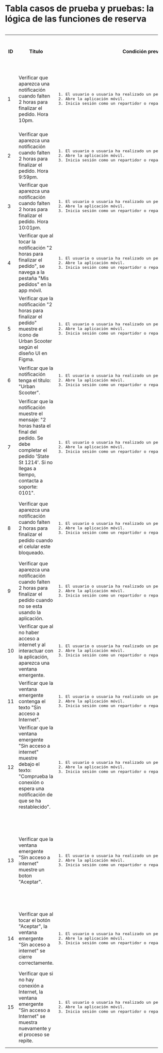 # Tabla casos de prueba y pruebas: la lógica de las funciones de reserva

<div style="overflow-x:auto;">
  <table>

  <tr>
    <th>ID</th>
    <th>Título</th>
    <th>Condición previa</th>
    <th>Pasos</th>
    <th>Descripción de los pasos</th>
    <th>Resultado esperado</th>
    <th>Version</th>
    <th>Estado</th>
    <th>Enlace a los informes de errores</th>
    <th>Comentarios</th>
  </tr>
  <!-- Caso 1 -->
  <tr>
    <td rowspan="2">1</td>
    <td rowspan="2">Verificar que aparezca una notificación cuando falten 2 horas para finalizar el pedido. Hora 10pm.</td>
    <td rowspan="2"><pre>1. El usuario o usuaria ha realizado un pedido.<br>2. Abre la aplicación móvil.<br>3. Inicia sesión como un repartidor o repartidora que no tiene pedidos.</pre></td>
    <td>1</td>
    <td>Aceptar el pedido</td>
    <td rowspan="2">Aparece una ventanas emergente cuando faltan 2 horas para que se termine el tiempo de entrega del pedido.</td>
    <td rowspan="2"><pre>Emulador de Android Studio,<br>Dispositivo movil: Pixel 9,<br>SO: Android 16</pre></td>
    <td rowspan="2">OMITIDO</td>
    <td rowspan="2"></td>
    <td rowspan="21">La prueba para verificar el funcionamiento y diseño de la notificación que debe aparecer dos horas antes de que finalice el pedido fue omitida, ya que no es posible ejecutarla debido a que el servidor está adelantado con respecto a la hora local. Además, no se cuentan con los permisos necesarios para modificar la hora del sistema, ni es posible contactar al área de desarrollo para coordinar una forma de simular el escenario requerido.</td>
  </tr>
  <tr>
    <td>2</td>
    <td>Dar clic en "Si" aceptar el pedido</td>
  </tr>
  <!-- Caso 2 -->
  <tr>
    <td rowspan="2">2</td>
    <td rowspan="2">Verificar que aparezca una notificación cuando falten 2 horas para finalizar el pedido. Hora 9:59pm.</td>
    <td rowspan="2"><pre>1. El usuario o usuaria ha realizado un pedido.<br>2. Abre la aplicación móvil.<br>3. Inicia sesión como un repartidor o repartidora que no tiene pedidos.</pre></td>
    <td>1</td>
    <td>Aceptar el pedido</td>
    <td rowspan="2">La ventana emergente no aparece.</td>
    <td rowspan="2"><pre>Emulador de Android Studio,<br>Dispositivo movil: Pixel 9,<br>SO: Android 16</pre></td>
    <td rowspan="2">OMITIDO</td>
    <td rowspan="2"></td>
  </tr>
  <tr>
    <td>2</td>
    <td>Dar clic en "Si" aceptar el pedido</td>
  </tr>
  <!-- Caso 3 -->
  <tr>
    <td rowspan="2">3</td>
    <td rowspan="2">Verificar que aparezca una notificación cuando falten 2 horas para finalizar el pedido. Hora 10:01pm.</td>
    <td rowspan="2"><pre>1. El usuario o usuaria ha realizado un pedido.<br>2. Abre la aplicación móvil.<br>3. Inicia sesión como un repartidor o repartidora que no tiene pedidos.</pre></td>
    <td>1</td>
    <td>Aceptar el pedido</td>
    <td rowspan="2">La ventana emergente no aparece.</td>
    <td rowspan="2"><pre>Emulador de Android Studio,<br>Dispositivo movil: Pixel 9,<br>SO: Android 16</pre></td>
    <td rowspan="2">OMITIDO</td>
    <td rowspan="2"></td>
  </tr>
  <tr>
    <td>2</td>
    <td>Dar clic en "Si" aceptar el pedido</td>
  </tr>
  <!-- Caso 4 -->
  <tr>
    <td rowspan="2">4</td>
    <td rowspan="2">Verificar que al tocar la notificación  "2 horas para finalizar el pedido", se navega a la pestaña "Mis pedidos" en la app móvil.</td>
    <td rowspan="2"><pre>1. El usuario o usuaria ha realizado un pedido.<br>2. Abre la aplicación móvil.<br>3. Inicia sesión como un repartidor o repartidora que no tiene pedidos.</pre></td>
    <td>1</td>
    <td>Aceptar el pedido</td>
    <td rowspan="2">Al tocar la notificacion se abre la pestaña "Mis pedidos".</td>
    <td rowspan="2"><pre>Emulador de Android Studio,<br>Dispositivo movil: Pixel 9,<br>SO: Android 16</pre></td>
    <td rowspan="2">OMITIDO</td>
    <td rowspan="2"></td>
  </tr>
  <tr>
    <td>2</td>
    <td>Dar clic en "Si" aceptar el pedido</td>
  </tr>
  <!-- Caso 5 -->
  <tr>
    <td rowspan="2">5</td>
    <td rowspan="2">Verificar que la notificación "2 horas para finalizar el pedido" muestre el ícono de Urban Scooter según el diseño UI en Figma.</td>
    <td rowspan="2"><pre>1. El usuario o usuaria ha realizado un pedido.<br>2. Abre la aplicación móvil.<br>3. Inicia sesión como un repartidor o repartidora que no tiene pedidos.</pre></td>
    <td>1</td>
    <td>Aceptar el pedido</td>
    <td rowspan="2">La notificacion muestra el icono segun su diseño en figma.</td>
    <td rowspan="2"><pre>Emulador de Android Studio,<br>Dispositivo movil: Pixel 9,<br>SO: Android 16</pre></td>
    <td rowspan="2">OMITIDO</td>
    <td rowspan="2"></td>
  </tr>
  <tr>
    <td>2</td>
    <td>Dar clic en "Si" aceptar el pedido</td>
  </tr>
  <!-- Caso 6 -->
  <tr>
    <td rowspan="2">6</td>
    <td rowspan="2">Verificar que la notificación tenga el título: "Urban Scooter".</td>
    <td rowspan="2"><pre>1. El usuario o usuaria ha realizado un pedido.<br>2. Abre la aplicación móvil.<br>3. Inicia sesión como un repartidor o repartidora que no tiene pedidos.</pre></td>
    <td>1</td>
    <td>Aceptar el pedido</td>
    <td rowspan="2">La notificacion tiene el titulo "Urban Scooter".</td>
    <td rowspan="2"><pre>Emulador de Android Studio,<br>Dispositivo movil: Pixel 9,<br>SO: Android 16</pre></td>
    <td rowspan="2">OMITIDO</td>
    <td rowspan="2"></td>
  </tr>
  <tr>
    <td>2</td>
    <td>Dar clic en "Si" aceptar el pedido</td>
  </tr>
  <!-- Caso 7 -->
  <tr>
    <td rowspan="2">7</td>
    <td rowspan="2">Verificar que la notificación muestre el mensaje: "2 horas hasta el final del pedido. Se debe completar el pedido 'State St 1214'. Si no llegas a tiempo, contacta a soporte: 0101".</td>
    <td rowspan="2"><pre>1. El usuario o usuaria ha realizado un pedido.<br>2. Abre la aplicación móvil.<br>3. Inicia sesión como un repartidor o repartidora que no tiene pedidos.</pre></td>
    <td>1</td>
    <td>Aceptar el pedido</td>
    <td rowspan="2">La notificaicon contiene el mensaje "2 horas hasta el final del pedido. Se debe completar el pedido 'State St 1214'. Si no llegas a tiempo, contacta a soporte: 0101".</td>
    <td rowspan="2"><pre>Emulador de Android Studio,<br>Dispositivo movil: Pixel 9,<br>SO: Android 16</pre></td>
    <td rowspan="2">OMITIDO</td>
    <td rowspan="2"></td>
  </tr>
  <tr>
    <td>2</td>
    <td>Dar clic en "Si" aceptar el pedido</td>
  </tr>
  <!-- Caso 8 -->
  <tr>
    <td rowspan="3">8</td>
    <td rowspan="3">Verificar que aparezca una notificación cuando falten 2 horas para finalizar el pedido cuando el celular este bloqueado.</td>
    <td rowspan="3"><pre>1. El usuario o usuaria ha realizado un pedido.<br>2. Abre la aplicación móvil.<br>3. Inicia sesión como un repartidor o repartidora que no tiene pedidos.</pre></td>
    <td>1</td>
    <td>Aceptar el pedido</td>
    <td rowspan="3">Aparece una ventanas emergente cuando faltan 2 horas para que se termine el tiempo de entrega del pedido.</td>
    <td rowspan="3"><pre>Emulador de Android Studio,<br>Dispositivo movil: Pixel 9,<br>SO: Android 16</pre></td>
    <td rowspan="3">OMITIDO</td>
    <td rowspan="3"></td>
  </tr>
  <tr>
    <td>2</td>
    <td>Dar clic en "Si" aceptar el pedido</td>
  </tr>
  <tr>
    <td>3</td>
    <td>Cerrar la aplicación</td>
  </tr>
  <!-- Caso 9 -->
  <tr>
    <td rowspan="4">9</td>
    <td rowspan="4">Verificar que aparezca una notificación cuando falten 2 horas para finalizar el pedido cuando no se esta usando la aplicación.</td>
    <td rowspan="4"><pre>1. El usuario o usuaria ha realizado un pedido.<br>2. Abre la aplicación móvil.<br>3. Inicia sesión como un repartidor o repartidora que no tiene pedidos.</pre></td>
    <td>1</td>
    <td>Aceptar el pedido</td>
    <td rowspan="4">Aparece una ventanas emergente cuando faltan 2 horas para que se termine el tiempo de entrega del pedido.</td>
    <td rowspan="4"><pre>Emulador de Android Studio,<br>Dispositivo movil: Pixel 9,<br>SO: Android 16</pre></td>
    <td rowspan="4">OMITIDO</td>
    <td rowspan="4"></td>
  </tr>
  <tr>
    <td>2</td>
    <td>Dar clic en "Si" aceptar el pedido</td>
  </tr>
  <tr>
    <td>3</td>
    <td>Cerrar la aplicación</td>
  </tr>
  <tr>
    <td>4</td>
    <td>Bloquear el celular</td>
  </tr>
  <!-- Caso 10 -->
  <tr>
    <td rowspan="2">10</td>
    <td rowspan="2">Verificar que al no haber acceso a internet y al interactuar con la aplicación, aparezca una ventana emergente.</td>
    <td rowspan="2"><pre>1. El usuario o usuaria ha realizado un pedido.<br>2. Abre la aplicación móvil.<br>3. Inicia sesión como un repartidor o repartidora que no tiene pedidos.</pre></td>
    <td>1</td>
    <td>Desconectar el internet</td>
    <td rowspan="2">Aparece una ventanas emergente cuando no hay acceso a internet.</td>
    <td rowspan="2"><pre>Emulador de Android Studio,<br>Dispositivo movil: Pixel 9,<br>SO: Android 16</pre></td>
    <td rowspan="2">APROBADO</td>
    <td rowspan="2"></td>
    <td rowspan="2"></td>
  </tr>
  <tr>
    <td>2</td>
    <td>Interactuar con la aplicación</td>
  </tr>
  <!-- Caso 11 -->
  <tr>
    <td rowspan="2">11</td>
    <td rowspan="2">Verificar que la ventana emergente contenga el texto "Sin acceso a Internet".</td>
    <td rowspan="2"><pre>1. El usuario o usuaria ha realizado un pedido.<br>2. Abre la aplicación móvil.<br>3. Inicia sesión como un repartidor o repartidora que no tiene pedidos.</pre></td>
    <td>1</td>
    <td>Desconectar el internet</td>
    <td rowspan="2">La ventana emergente contiene el texto "Sin acceso a Internet".</td>
    <td rowspan="2"><pre>Emulador de Android Studio,<br>Dispositivo movil: Pixel 9,<br>SO: Android 16</pre></td>
    <td rowspan="2">APROBADO</td>
    <td rowspan="2"></td>
    <td rowspan="2"></td>
  </tr>
  <tr>
    <td>2</td>
    <td>Interactuar con la aplicación</td>
  </tr>
  <!-- Caso 12 -->
  <tr>
    <td rowspan="2">12</td>
    <td rowspan="2">Verificar que la ventana emergente "Sin acceso a internet" muestre debajo el texto: "Comprueba la conexión o espera una notificación de que se ha restablecido".</td>
    <td rowspan="2"><pre>1. El usuario o usuaria ha realizado un pedido.<br>2. Abre la aplicación móvil.<br>3. Inicia sesión como un repartidor o repartidora que no tiene pedidos.</pre></td>
    <td>1</td>
    <td>Desconectar el internet</td>
    <td rowspan="2">La ventana emergente contiene el texto "Comprueba la conexión o espera una notificación de que se ha restablecido".</td>
    <td rowspan="2"><pre>Emulador de Android Studio,<br>Dispositivo movil: Pixel 9,<br>SO: Android 16</pre></td>
    <td rowspan="2">APROBADO</td>
    <td rowspan="2"></td>
    <td rowspan="2"></td>
  </tr>
  <tr>
    <td>2</td>
    <td>Interactuar con la aplicación</td>
  </tr>
  <!-- Caso 13 -->
  <tr>
    <td rowspan="2">13</td>
    <td rowspan="2">Verificar que la ventana emergente "Sin acceso a internet" muestre un boton "Aceptar".</td>
    <td rowspan="2"><pre>1. El usuario o usuaria ha realizado un pedido.<br>2. Abre la aplicación móvil.<br>3. Inicia sesión como un repartidor o repartidora que no tiene pedidos.</pre></td>
    <td>1</td>
    <td>Desconectar el internet</td>
    <td rowspan="2">La ventana emergente contiene el boton con el texto "Aceptar".</td>
    <td rowspan="2"><pre>Emulador de Android Studio,<br>Dispositivo movil: Pixel 9,<br>SO: Android 16</pre></td>
    <td rowspan="2">OMITIDO</td>
    <td rowspan="2"></td>
    <td rowspan="2">La prueba fue omitida debido a una inconsistencia entre los requisitos y el diseño en Figma. Según los requisitos, el botón debería llamarse "Aceptar", pero en el diseño de Figma aparece como "OK".</td>
  </tr>
  <tr>
    <td>2</td>
    <td>Interactuar con la aplicación</td>
  </tr>
  <!-- Caso 14 -->
  <tr>
    <td rowspan="3">14</td>
    <td rowspan="3">Verificar que al tocar el botón "Aceptar", la ventana emergente "Sin acceso a internet" se cierre correctamente.</td>
    <td rowspan="3"><pre>1. El usuario o usuaria ha realizado un pedido.<br>2. Abre la aplicación móvil.<br>3. Inicia sesión como un repartidor o repartidora que no tiene pedidos.</pre></td>
    <td>1</td>
    <td>Desconectar el internet</td>
    <td rowspan="3">La ventana emergente se cierra al dar click en el botón aceptar.</td>
    <td rowspan="3"><pre>Emulador de Android Studio,<br>Dispositivo movil: Pixel 9,<br>SO: Android 16</pre></td>
    <td rowspan="3">APROBADO</td>
    <td rowspan="3"></td>
    <td rowspan="3"></td>
  </tr>
  <tr>
    <td>2</td>
    <td>Interactuar con la aplicación</td>
  </tr>
  <tr>
    <td>3</td>
    <td>Dar clic en el botón aceptar</td>
  </tr>
  <!-- Caso 15 -->
  <tr>
    <td rowspan="4">15</td>
    <td rowspan="4">Verificar que si no hay conexión a Internet, la ventana emergente "Sin acceso a Internet" se muestra nuevamente y el proceso se repite.</td>
    <td rowspan="4"><pre>1. El usuario o usuaria ha realizado un pedido.<br>2. Abre la aplicación móvil.<br>3. Inicia sesión como un repartidor o repartidora que no tiene pedidos.</pre></td>
    <td>1</td>
    <td>Desconectar el internet</td>
    <td rowspan="4">La ventana emergente contiene el texto "Comprueba la conexión o espera una notificación de que se ha restablecido".</td>
    <td rowspan="4"><pre>Emulador de Android Studio,<br>Dispositivo movil: Pixel 9,<br>SO: Android 16</pre></td>
    <td rowspan="4">APROBADO</td>
    <td rowspan="4"></td>
    <td rowspan="4"></td>
  </tr>
  <tr>
    <td>2</td>
    <td>Interactuar con la aplicación</td>
  </tr>
  <tr>
    <td>3</td>
    <td>Dar clic en el botón aceptar</td>
  </tr>
  <tr>
    <td>4</td>
    <td>Volver a interactuar con la aplicación</td>
  </tr>
    
  
